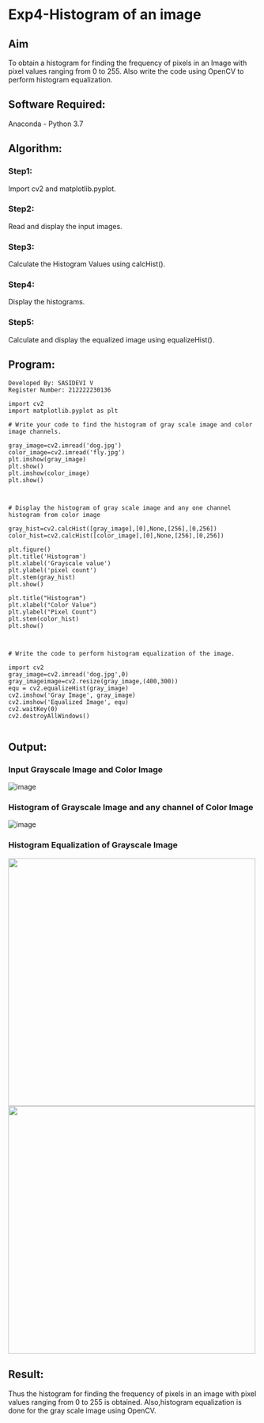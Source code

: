 # Exp4-Histogram of an image
## Aim
To obtain a histogram for finding the frequency of pixels in an Image with pixel values ranging from 0 to 255. Also write the code using OpenCV to perform histogram equalization.

## Software Required:
Anaconda - Python 3.7

## Algorithm:
### Step1:
Import cv2 and matplotlib.pyplot.

### Step2:
Read and display the input images.

### Step3:
Calculate the Histogram Values using calcHist().

### Step4:
Display the histograms.

### Step5:
Calculate and display the equalized image using equalizeHist().
## Program:
```
Developed By: SASIDEVI V
Register Number: 212222230136
```
```
import cv2
import matplotlib.pyplot as plt

# Write your code to find the histogram of gray scale image and color image channels.

gray_image=cv2.imread('dog.jpg')
color_image=cv2.imread('fly.jpg')
plt.imshow(gray_image)
plt.show()
plt.imshow(color_image)
plt.show()



# Display the histogram of gray scale image and any one channel histogram from color image

gray_hist=cv2.calcHist([gray_image],[0],None,[256],[0,256])
color_hist=cv2.calcHist([color_image],[0],None,[256],[0,256])

plt.figure()
plt.title('Histogram')
plt.xlabel('Grayscale value')
plt.ylabel('pixel count')
plt.stem(gray_hist)
plt.show()

plt.title("Histogram")
plt.xlabel("Color Value")
plt.ylabel("Pixel Count")
plt.stem(color_hist)
plt.show()



# Write the code to perform histogram equalization of the image.

import cv2
gray_image=cv2.imread('dog.jpg',0)
gray_imageimage=cv2.resize(gray_image,(400,300))
equ = cv2.equalizeHist(gray_image)
cv2.imshow('Gray Image', gray_image)
cv2.imshow('Equalized Image', equ)
cv2.waitKey(0)
cv2.destroyAllWindows()


```
## Output:
### Input Grayscale Image and Color Image
![image](https://github.com/SASIDEVIvenaram/HISTOGRAM/assets/118707332/d8b27880-89ff-4c22-b800-3a7a3a8162ed)

### Histogram of Grayscale Image and any channel of Color Image

![image](https://github.com/SASIDEVIvenaram/HISTOGRAM/assets/118707332/2ce820ca-0078-4255-bc89-07d45a40fe97)

### Histogram Equalization of Grayscale Image

<img src="https://github.com/SASIDEVIvenaram/HISTOGRAM/assets/118707332/9f0fe032-063c-4b9f-8357-1dab5f79b357" width=500>

<img src="https://github.com/SASIDEVIvenaram/HISTOGRAM/assets/118707332/467a764f-a229-475c-915e-f2c1df810ee9" width=500>


## Result: 
Thus the histogram for finding the frequency of pixels in an image with pixel values ranging from 0 to 255 is obtained. Also,histogram equalization is done for the gray scale image using OpenCV.
